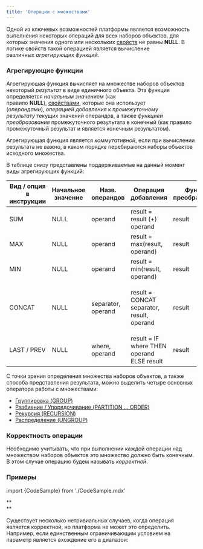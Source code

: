 ```yaml
---
title: 'Операции с множествами'
---
```


Одной из ключевых возможностей платформы является возможность выполнения некоторых операций для всех наборов объектов, для которых значения одного или нескольких [свойств](Свойства.md) не равны **NULL**. В логике свойств такой операцией является вычисление различных *агрегирующих функций*. 

### Агрегирующие функции

Агрегируюшая функция вычисляет на множестве наборов объектов некоторый *результат* в виде единичного объекта. Эта функция определяется *начальным значением* (как правило **NULL**), [свойствами](Свойства.md), которые она использует (*операндами*), *операцией добавления* к *промежуточному результату* текущих значений операндов, а также *функцией преобразования* промежуточного результата в конечный (как правило промежуточный результат и является конечным результатом).

Агрегирующая функция является *коммутативной*, если при вычислении результата не важно, в каком порядке перебираются наборы объектов исходного множества. 

В таблице снизу представлены поддерживаемые на данный момент виды агрегирующих функций:

|Вид / опция в инструкции|Начальное значение|Назв. операндов|Операция добавления|Функция преобразования|Коммутативность|Тип данных|
|---|---|---|---|---|---|---|
|SUM|NULL|operand|result = result (+) operand|result|+|число|
|MAX|NULL|operand|result = max(result, operand)|result|+|любой сравнимый|
|MIN|NULL|operand|result = min(result, operand)|result|+|любой сравнимый|
|<p>CONCAT</p>|NULL|separator, operand|<p>result = CONCAT separator, result, operand</p>|result|-|строковый|
|LAST / PREV|NULL|where, operand|result = IF where THEN operand ELSE result|result|-|<p>любой</p>|

С точки зрения определения множества наборов объектов, а также способа представления результата, можно выделить четыре основных оператора работы с множествами:

-   [Группировка (GROUP)](Группировка_GROUP.md)
-   [Разбиение / Упорядочивание (PARTITION ... ORDER)](Разбиение_Упорядочивание_PARTITION_..._ORDER.md)
-   [Рекурсия (RECURSION)](Рекурсия_RECURSION.md)
-   [Распределение (UNGROUP)](Распределение_UNGROUP.md)

### Корректность операции

Необходимо учитывать, что при выполнении каждой операции над множеством наборов объектов это множество должно быть конечным. В этом случае операцию будем называть *корректной*.

### Примеры

import {CodeSample} from './CodeSample.mdx'

<CodeSample url="https://documentation.lsfusion.org/sample?file=PropertySample&block=set"/>

**  
**

Существует несколько нетривиальных случаев, когда операция является корректной, но платформа не может это определить. Например, если единственным ограничивающим условием на параметр является вхождение его в диапазон:

<CodeSample url="https://documentation.lsfusion.org/sample?file=PropertySample&block=set2"/>
